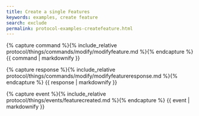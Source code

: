 ```yaml
---
title: Create a single Features
keywords: examples, create feature
search: exclude
permalink: protocol-examples-createfeature.html
---
```


{% capture command %}{% include_relative protocol/things/commands/modify/modifyfeature.md %}{% endcapture %}
{{ command | markdownify }}

{% capture response %}{% include_relative protocol/things/commands/modify/modifyfeatureresponse.md %}{% endcapture %}
{{ response | markdownify }}

{% capture event %}{% include_relative protocol/things/events/featurecreated.md %}{% endcapture %}
{{ event | markdownify }}
